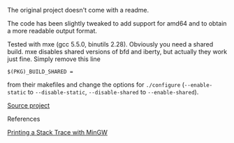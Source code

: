 The original project doesn't come with a readme.

The code has been slightly tweaked to add support for amd64 and to obtain a
more readable output format.

Tested with mxe (gcc 5.5.0, binutils 2.28). Obviously you need a shared build.
mxe disables shared versions of bfd and iberty, but actually they work just
fine. Simply remove this line
```
$(PKG)_BUILD_SHARED =
```
from their makefiles and change the options for `./configure`
(`--enable-static` to `--disable-static`, `--disable-shared` to
`--enable-shared`).

[Source project](https://github.com/cloudwu/backtrace-mingw)

References

[Printing a Stack Trace with MinGW](http://theorangeduck.com/page/printing-stack-trace-mingw)
